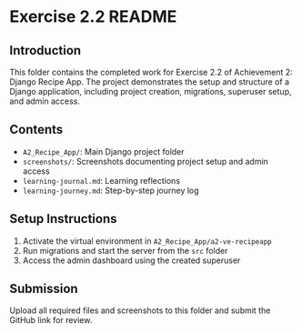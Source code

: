 
# Exercise 2.2 README

## Introduction
This folder contains the completed work for Exercise 2.2 of Achievement 2: Django Recipe App. The project demonstrates the setup and structure of a Django application, including project creation, migrations, superuser setup, and admin access.

## Contents
- `A2_Recipe_App/`: Main Django project folder
- `screenshots/`: Screenshots documenting project setup and admin access
- `learning-journal.md`: Learning reflections
- `learning-journey.md`: Step-by-step journey log

## Setup Instructions
1. Activate the virtual environment in `A2_Recipe_App/a2-ve-recipeapp`
2. Run migrations and start the server from the `src` folder
3. Access the admin dashboard using the created superuser

## Submission
Upload all required files and screenshots to this folder and submit the GitHub link for review.
